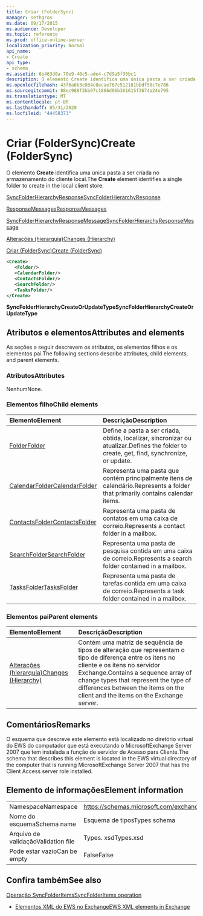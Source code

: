 ```yaml
---
title: Criar (FolderSync)
manager: sethgros
ms.date: 09/17/2015
ms.audience: Developer
ms.topic: reference
ms.prod: office-online-server
localization_priority: Normal
api_name:
- Create
api_type:
- schema
ms.assetid: 6b463d0a-70e9-40c5-ade4-c7d9a5f36bc1
description: O elemento Create identifica uma única pasta a ser criada no armazenamento do cliente local.
ms.openlocfilehash: 43f6a6b3c084c8ecae767c512181bbdf50c7e786
ms.sourcegitcommit: 88ec988f2bb67c1866d06b361615f3674a24e795
ms.translationtype: MT
ms.contentlocale: pt-BR
ms.lasthandoff: 05/31/2020
ms.locfileid: "44458373"
---
```

# <a name="create-foldersync"></a><span data-ttu-id="c191d-103">Criar (FolderSync)</span><span class="sxs-lookup"><span data-stu-id="c191d-103">Create (FolderSync)</span></span>

<span data-ttu-id="c191d-104">O elemento **Create** identifica uma única pasta a ser criada no armazenamento do cliente local.</span><span class="sxs-lookup"><span data-stu-id="c191d-104">The **Create** element identifies a single folder to create in the local client store.</span></span> 
  
[<span data-ttu-id="c191d-105">SyncFolderHierarchyResponse</span><span class="sxs-lookup"><span data-stu-id="c191d-105">SyncFolderHierarchyResponse</span></span>](syncfolderhierarchyresponse.md)
  
[<span data-ttu-id="c191d-106">ResponseMessages</span><span class="sxs-lookup"><span data-stu-id="c191d-106">ResponseMessages</span></span>](responsemessages.md)
  
[<span data-ttu-id="c191d-107">SyncFolderHierarchyResponseMessage</span><span class="sxs-lookup"><span data-stu-id="c191d-107">SyncFolderHierarchyResponseMessage</span></span>](syncfolderhierarchyresponsemessage.md)
  
[<span data-ttu-id="c191d-108">Alterações (hierarquia)</span><span class="sxs-lookup"><span data-stu-id="c191d-108">Changes (Hierarchy)</span></span>](changes-hierarchy.md)
  
[<span data-ttu-id="c191d-109">Criar (FolderSync)</span><span class="sxs-lookup"><span data-stu-id="c191d-109">Create (FolderSync)</span></span>](create-foldersync.md)
  
```xml
<Create>
   <Folder/>
   <CalendarFolder/>
   <ContactsFolder/>
   <SearchFolder/>
   <TasksFolder/>
</Create>
```

 <span data-ttu-id="c191d-110">**SyncFolderHierarchyCreateOrUpdateType**</span><span class="sxs-lookup"><span data-stu-id="c191d-110">**SyncFolderHierarchyCreateOrUpdateType**</span></span>
## <a name="attributes-and-elements"></a><span data-ttu-id="c191d-111">Atributos e elementos</span><span class="sxs-lookup"><span data-stu-id="c191d-111">Attributes and elements</span></span>

<span data-ttu-id="c191d-112">As seções a seguir descrevem os atributos, os elementos filhos e os elementos pai.</span><span class="sxs-lookup"><span data-stu-id="c191d-112">The following sections describe attributes, child elements, and parent elements.</span></span>
  
### <a name="attributes"></a><span data-ttu-id="c191d-113">Atributos</span><span class="sxs-lookup"><span data-stu-id="c191d-113">Attributes</span></span>

<span data-ttu-id="c191d-114">Nenhum</span><span class="sxs-lookup"><span data-stu-id="c191d-114">None.</span></span>
  
### <a name="child-elements"></a><span data-ttu-id="c191d-115">Elementos filho</span><span class="sxs-lookup"><span data-stu-id="c191d-115">Child elements</span></span>

|<span data-ttu-id="c191d-116">**Elemento**</span><span class="sxs-lookup"><span data-stu-id="c191d-116">**Element**</span></span>|<span data-ttu-id="c191d-117">**Descrição**</span><span class="sxs-lookup"><span data-stu-id="c191d-117">**Description**</span></span>|
|:-----|:-----|
|[<span data-ttu-id="c191d-118">Folder</span><span class="sxs-lookup"><span data-stu-id="c191d-118">Folder</span></span>](folder.md) <br/> |<span data-ttu-id="c191d-119">Define a pasta a ser criada, obtida, localizar, sincronizar ou atualizar.</span><span class="sxs-lookup"><span data-stu-id="c191d-119">Defines the folder to create, get, find, synchronize, or update.</span></span>  <br/> |
|[<span data-ttu-id="c191d-120">CalendarFolder</span><span class="sxs-lookup"><span data-stu-id="c191d-120">CalendarFolder</span></span>](calendarfolder.md) <br/> |<span data-ttu-id="c191d-121">Representa uma pasta que contém principalmente itens de calendário.</span><span class="sxs-lookup"><span data-stu-id="c191d-121">Represents a folder that primarily contains calendar items.</span></span>  <br/> |
|[<span data-ttu-id="c191d-122">ContactsFolder</span><span class="sxs-lookup"><span data-stu-id="c191d-122">ContactsFolder</span></span>](contactsfolder.md) <br/> |<span data-ttu-id="c191d-123">Representa uma pasta de contatos em uma caixa de correio.</span><span class="sxs-lookup"><span data-stu-id="c191d-123">Represents a contact folder in a mailbox.</span></span>  <br/> |
|[<span data-ttu-id="c191d-124">SearchFolder</span><span class="sxs-lookup"><span data-stu-id="c191d-124">SearchFolder</span></span>](searchfolder.md) <br/> |<span data-ttu-id="c191d-125">Representa uma pasta de pesquisa contida em uma caixa de correio.</span><span class="sxs-lookup"><span data-stu-id="c191d-125">Represents a search folder contained in a mailbox.</span></span>  <br/> |
|[<span data-ttu-id="c191d-126">TasksFolder</span><span class="sxs-lookup"><span data-stu-id="c191d-126">TasksFolder</span></span>](tasksfolder.md) <br/> |<span data-ttu-id="c191d-127">Representa uma pasta de tarefas contida em uma caixa de correio.</span><span class="sxs-lookup"><span data-stu-id="c191d-127">Represents a task folder contained in a mailbox.</span></span>  <br/> |
   
### <a name="parent-elements"></a><span data-ttu-id="c191d-128">Elementos pai</span><span class="sxs-lookup"><span data-stu-id="c191d-128">Parent elements</span></span>

|<span data-ttu-id="c191d-129">**Elemento**</span><span class="sxs-lookup"><span data-stu-id="c191d-129">**Element**</span></span>|<span data-ttu-id="c191d-130">**Descrição**</span><span class="sxs-lookup"><span data-stu-id="c191d-130">**Description**</span></span>|
|:-----|:-----|
|[<span data-ttu-id="c191d-131">Alterações (hierarquia)</span><span class="sxs-lookup"><span data-stu-id="c191d-131">Changes (Hierarchy)</span></span>](changes-hierarchy.md) <br/> |<span data-ttu-id="c191d-132">Contém uma matriz de sequência de tipos de alteração que representam o tipo de diferença entre os itens no cliente e os itens no servidor Exchange.</span><span class="sxs-lookup"><span data-stu-id="c191d-132">Contains a sequence array of change types that represent the type of differences between the items on the client and the items on the Exchange server.</span></span>  <br/> |
   
## <a name="remarks"></a><span data-ttu-id="c191d-133">Comentários</span><span class="sxs-lookup"><span data-stu-id="c191d-133">Remarks</span></span>

<span data-ttu-id="c191d-134">O esquema que descreve este elemento está localizado no diretório virtual do EWS do computador que está executando o MicrosoftExchange Server 2007 que tem instalada a função de servidor de Acesso para Cliente.</span><span class="sxs-lookup"><span data-stu-id="c191d-134">The schema that describes this element is located in the EWS virtual directory of the computer that is running MicrosoftExchange Server 2007 that has the Client Access server role installed.</span></span>
  
## <a name="element-information"></a><span data-ttu-id="c191d-135">Elemento de informações</span><span class="sxs-lookup"><span data-stu-id="c191d-135">Element information</span></span>

|||
|:-----|:-----|
|<span data-ttu-id="c191d-136">Namespace</span><span class="sxs-lookup"><span data-stu-id="c191d-136">Namespace</span></span>  <br/> |https://schemas.microsoft.com/exchange/services/2006/types  <br/> |
|<span data-ttu-id="c191d-137">Nome do esquema</span><span class="sxs-lookup"><span data-stu-id="c191d-137">Schema name</span></span>  <br/> |<span data-ttu-id="c191d-138">Esquema de tipos</span><span class="sxs-lookup"><span data-stu-id="c191d-138">Types schema</span></span>  <br/> |
|<span data-ttu-id="c191d-139">Arquivo de validação</span><span class="sxs-lookup"><span data-stu-id="c191d-139">Validation file</span></span>  <br/> |<span data-ttu-id="c191d-140">Types. xsd</span><span class="sxs-lookup"><span data-stu-id="c191d-140">Types.xsd</span></span>  <br/> |
|<span data-ttu-id="c191d-141">Pode estar vazio</span><span class="sxs-lookup"><span data-stu-id="c191d-141">Can be empty</span></span>  <br/> |<span data-ttu-id="c191d-142">False</span><span class="sxs-lookup"><span data-stu-id="c191d-142">False</span></span>  <br/> |
   
## <a name="see-also"></a><span data-ttu-id="c191d-143">Confira também</span><span class="sxs-lookup"><span data-stu-id="c191d-143">See also</span></span>



[<span data-ttu-id="c191d-144">Operação SyncFolderItems</span><span class="sxs-lookup"><span data-stu-id="c191d-144">SyncFolderItems operation</span></span>](syncfolderitems-operation.md)


- [<span data-ttu-id="c191d-145">Elementos XML do EWS no Exchange</span><span class="sxs-lookup"><span data-stu-id="c191d-145">EWS XML elements in Exchange</span></span>](ews-xml-elements-in-exchange.md)

